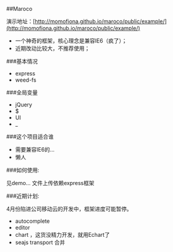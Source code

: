 ##Maroco演示地址：[http://momofiona.github.io/maroco/public/example/](http://momofiona.github.io/maroco/public/example/)* 一个神奇的框架，核心理念是兼容IE6（疯了）；* 近期改动比较大，不推荐使用；###基本情况* express* weed-fs###全局变量* jQuery* $* UI* _###这个项目适合谁* 需要兼容IE6的...* 懒人###如何使用:见demo... 文件上传依赖express框架###近期计划:4月份陷进公司移动云的开发中，框架进度可能暂停。* autocomplete* editor* chart  ，这货没精力开发，就用Echart了* seajs transport 合并